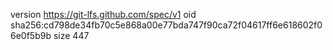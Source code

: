 version https://git-lfs.github.com/spec/v1
oid sha256:cd798de34fb70c5e868a00e77bda747f90ca72f04617ff6e618602f06e0f5b9b
size 447
